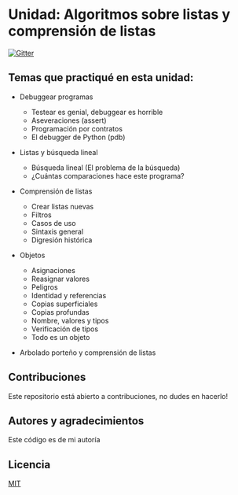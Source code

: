 # Unidad: Algoritmos sobre listas y comprensión de listas

[![Gitter](https://img.shields.io/badge/Python-FFD43B?style=for-the-badge&logo=python&logoColor=darkgreen)](https://www.python.org/)

## Temas que practiqué en esta unidad:

- Debuggear programas
  - Testear es genial, debuggear es horrible
  - Aseveraciones (assert)
  - Programación por contratos
  - El debugger de Python (pdb)

- Listas y búsqueda lineal
  - Búsqueda lineal (El problema de la búsqueda)
  - ¿Cuántas comparaciones hace este programa?

- Comprensión de listas
  - Crear listas nuevas
  - Filtros
  - Casos de uso
  - Sintaxis general
  - Digresión histórica

- Objetos
  - Asignaciones
  - Reasignar valores
  - Peligros
  - Identidad y referencias
  - Copias superficiales
  - Copias profundas
  - Nombre, valores y tipos
  - Verificación de tipos
  - Todo es un objeto

- Arbolado porteño y comprensión de listas

## Contribuciones

Este repositorio está abierto a contribuciones, no dudes en hacerlo!

## Autores y agradecimientos

Este código es de mi autoría

## Licencia

[MIT](https://choosealicense.com/licenses/mit/)
